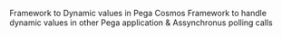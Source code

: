Framework to Dynamic values in Pega Cosmos
Framework to handle dynamic values in other Pega application & Assynchronus polling calls
